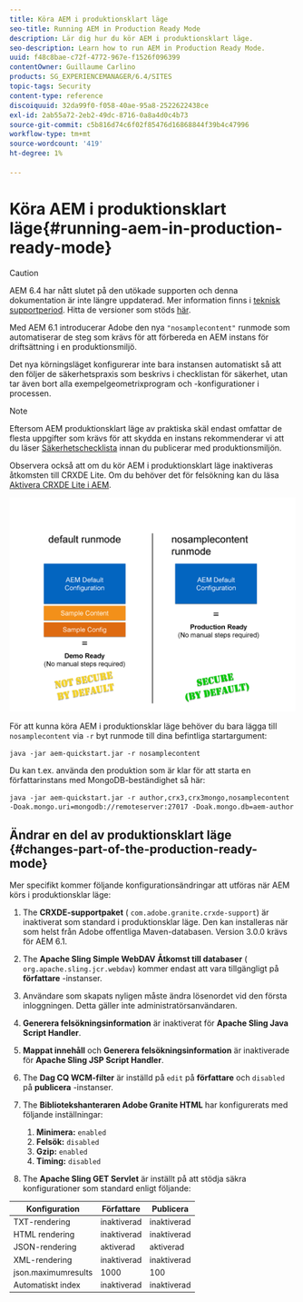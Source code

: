 ```yaml
---
title: Köra AEM i produktionsklart läge
seo-title: Running AEM in Production Ready Mode
description: Lär dig hur du kör AEM i produktionsklart läge.
seo-description: Learn how to run AEM in Production Ready Mode.
uuid: f48c8bae-c72f-4772-967e-f1526f096399
contentOwner: Guillaume Carlino
products: SG_EXPERIENCEMANAGER/6.4/SITES
topic-tags: Security
content-type: reference
discoiquuid: 32da99f0-f058-40ae-95a8-2522622438ce
exl-id: 2ab55a72-2eb2-49dc-8716-0a8a4d0c4b73
source-git-commit: c5b816d74c6f02f85476d16868844f39b4c47996
workflow-type: tm+mt
source-wordcount: '419'
ht-degree: 1%

---
```


# Köra AEM i produktionsklart läge{#running-aem-in-production-ready-mode}

>[!CAUTION]
>
>AEM 6.4 har nått slutet på den utökade supporten och denna dokumentation är inte längre uppdaterad. Mer information finns i [teknisk supportperiod](https://helpx.adobe.com/support/programs/eol-matrix.html). Hitta de versioner som stöds [här](https://experienceleague.adobe.com/docs/).

Med AEM 6.1 introducerar Adobe den nya `"nosamplecontent"` runmode som automatiserar de steg som krävs för att förbereda en AEM instans för driftsättning i en produktionsmiljö.

Det nya körningsläget konfigurerar inte bara instansen automatiskt så att den följer de säkerhetspraxis som beskrivs i checklistan för säkerhet, utan tar även bort alla exempelgeometrixprogram och -konfigurationer i processen.

>[!NOTE]
>
>Eftersom AEM produktionsklart läge av praktiska skäl endast omfattar de flesta uppgifter som krävs för att skydda en instans rekommenderar vi att du läser [Säkerhetschecklista](/help/sites-administering/security-checklist.md) innan du publicerar med produktionsmiljön.
>
>Observera också att om du kör AEM i produktionsklart läge inaktiveras åtkomsten till CRXDE Lite. Om du behöver det för felsökning kan du läsa [Aktivera CRXDE Lite i AEM](/help/sites-administering/enabling-crxde-lite.md).

![chlimage_1-83](assets/chlimage_1-83.png)

För att kunna köra AEM i produktionsklar läge behöver du bara lägga till `nosamplecontent` via `-r` byt runmode till dina befintliga startargument:

```shell
java -jar aem-quickstart.jar -r nosamplecontent
```

Du kan t.ex. använda den produktion som är klar för att starta en författarinstans med MongoDB-beständighet så här:

```shell
java -jar aem-quickstart.jar -r author,crx3,crx3mongo,nosamplecontent -Doak.mongo.uri=mongodb://remoteserver:27017 -Doak.mongo.db=aem-author
```

## Ändrar en del av produktionsklart läge {#changes-part-of-the-production-ready-mode}

Mer specifikt kommer följande konfigurationsändringar att utföras när AEM körs i produktionsklar läge:

1. The **CRXDE-supportpaket** ( `com.adobe.granite.crxde-support`) är inaktiverat som standard i produktionsklar läge. Den kan installeras när som helst från Adobe offentliga Maven-databasen. Version 3.0.0 krävs för AEM 6.1.

1. The **Apache Sling Simple WebDAV Åtkomst till databaser** ( `org.apache.sling.jcr.webdav`) kommer endast att vara tillgängligt på **författare** -instanser.

1. Användare som skapats nyligen måste ändra lösenordet vid den första inloggningen. Detta gäller inte administratörsanvändaren.
1. **Generera felsökningsinformation** är inaktiverat för **Apache Sling Java Script Handler**.

1. **Mappat innehåll** och **Generera felsökningsinformation** är inaktiverade för **Apache Sling JSP Script Handler**.

1. The **Dag CQ WCM-filter** är inställd på `edit` på **författare** och `disabled` på **publicera** -instanser.

1. The **Bibliotekshanteraren Adobe Granite HTML** har konfigurerats med följande inställningar:

   1. **Minimera:** `enabled`
   1. **Felsök:** `disabled`
   1. **Gzip:** `enabled`
   1. **Timing:** `disabled`

1. The **Apache Sling GET Servlet** är inställt på att stödja säkra konfigurationer som standard enligt följande:

| **Konfiguration** | **Författare** | **Publicera** |
|---|---|---|
| TXT-rendering | inaktiverad | inaktiverad |
| HTML rendering | inaktiverad | inaktiverad |
| JSON-rendering | aktiverad | aktiverad |
| XML-rendering | inaktiverad | inaktiverad |
| json.maximumresults | 1000 | 100 |
| Automatiskt index | inaktiverad | inaktiverad |
